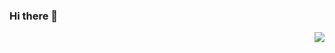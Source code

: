 ### Hi there 👋

<img align="right" src="https://github-readme-stats.vercel.app/api?username=MichaelHinrichs&count_private=true&show_icons=true&theme=dark" />
<!--
**MichaelHinrichs/MichaelHinrichs** is a ✨ _special_ ✨ repository because its `README.md` (this file) appears on your GitHub profile.

Here are some ideas to get you started:

- 🔭 I’m currently working on ...
- 🌱 I’m currently learning ...
- 👯 I’m looking to collaborate on ...
- 🤔 I’m looking for help with ...
- 💬 Ask me about ...
- 📫 How to reach me: ...
- 😄 Pronouns: ...
- ⚡ Fun fact: ...
-->
